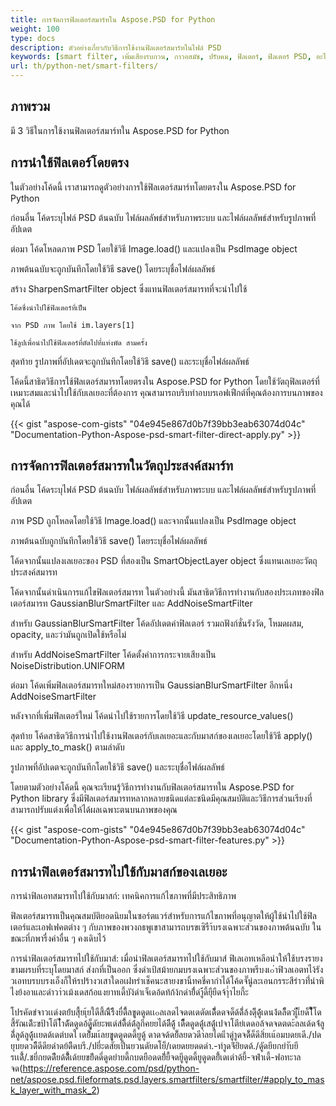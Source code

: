 ```yaml
---
title: การจัดการฟิลเตอร์สมาร์ทใน Aspose.PSD for Python
weight: 100
type: docs
description: ตัวอย่างเกี่ยวกับวิธีการใช้งานฟิลเตอร์สมาร์ทในไฟล์ PSD
keywords: [smart filter, เพิ่มเสียงรบกวน, กาวอสมัช, ปรับคม, ฟิลเตอร์, ฟิลเตอร์ PSD, อะไรพีไอ, ไพทอน, ตัวอย่างโค้ด]
url: th/python-net/smart-filters/
---
```


## **ภาพรวม**

มี 3 วิธีในการใช้งานฟิลเตอร์สมาร์ทใน Aspose.PSD for Python

## **การนำใช้ฟิลเตอร์โดยตรง**
ในตัวอย่างโค้ดนี้ เราสามารถดูตัวอย่างการใช้ฟิลเตอร์สมาร์ทโดยตรงใน Aspose.PSD for Python

ก่อนอื่น โค้ดระบุไฟล์ PSD ต้นฉบับ ไฟล์ผลลัพธ์สำหรับภาพระบบ และไฟล์ผลลัพธ์สำหรับรูปภาพที่อัปเดต

ต่อมา โค้ดโหลดภาพ PSD โดยใช้วิธี Image.load() และแปลงเป็น PsdImage object

ภาพต้นฉบับจะถูกบันทึกโดยใช้วิธี save() โดยระบุชื่อไฟล์ผลลัพธ์

สร้าง SharpenSmartFilter object ซึ่งแทนฟิลเตอร์สมารทที่จะนำไปใช้

    โค้ดซึ่งนำไปใช้ฟิลเตอร์ที่เป็น

    จาก PSD ภาพ โดยใช้ im.layers[1]

    ใช้ลูปเพื่อนำไปใช้ฟิลเตอร์ที่ตัดไปที่แท่งพัด สามครั้ง

สุดท้าย รูปภาพที่อัปเดตจะถูกบันทึกโดยใช้วิธี save() และระบุชื่อไฟล์ผลลัพธ์

โค้ดนี้สาธิตวิธีการใช้ฟิลเตอร์สมารทโดยตรงใน Aspose.PSD for Python โดยใช้วัตถุฟิลเตอร์ที่เหมาะสมและนำไปใช้กับเลเยอะที่ต้องการ คุณสามารถบริบทำอบบรเอฟเฟีกต์ที่คุณต้องการบนภาพของคุณได้

{{< gist "aspose-com-gists" "04e945e867d0b7f39bb3eab63074d04c" "Documentation-Python-Aspose-psd-smart-filter-direct-apply.py" >}}

## **การจัดการฟิลเตอร์สมารทในวัตถุประสงค์สมาร์ท**
    
ก่อนอื่น โค้ดระบุไฟล์ PSD ต้นฉบับ ไฟล์ผลลัพธ์สำหรับภาพระบบ และไฟล์ผลลัพธ์สำหรับรูปภาพที่อัปเดต

ภาพ PSD ถูกโหลดโดยใช้วิธี Image.load() และจากนั้นแปลงเป็น PsdImage object

ภาพต้นฉบับถูกบันทึกโดยใช้วิธี save() โดยระบุชื่อไฟล์ผลลัพธ์

โค้ดจากนั้นแปลงเลเยอะของ PSD ที่สองเป็น SmartObjectLayer object ซึ่งแทนเลเยอะวัตถุประสงค์สมารท

โค้ดจากนั้นดำเนินการแก้ไขฟิลเตอร์สมารท ในตัวอย่างนี้ มันสาธิตวิธีการทำงานกับสองประเภทของฟิลเตอร์สมารท GaussianBlurSmartFilter และ AddNoiseSmartFilter

สำหรับ GaussianBlurSmartFilter โค้ดอัปเดตค่าฟิลเตอร์ รวมถฟังก์ชั่นรังวัด, โหมดผสม, opacity, และว่ามันถูกเปิดใช้หรือไม่

สำหรับ AddNoiseSmartFilter โค้ดตั้งค่าการกระจายเสียงเป็น NoiseDistribution.UNIFORM

ต่อมา โค้ดเพิ่มฟิลเตอร์สมารทใหม่สองรายการเป็น GaussianBlurSmartFilter อีกหนึ่ง AddNoiseSmartFilter

หลังจากที่เพิ่มฟิลเตอร์ใหม่ โค้ดนำไปใช้รายการโดยใช้วิธี update_resource_values()

สุดท้าย โค้ดสาธิตวิธีการนำไปใช้งานฟิลเตอร์กับเลเยอะและกับมาสก์ของเลเยอะโดยใช้วิธี apply() และ apply_to_mask() ตามลำดับ

รูปภาพที่อัปเดตจะถูกบันทึกโดยใช้วิธี save() และระบุชื่อไฟล์ผลลัพธ์

โดยตามตัวอย่างโค้ดนี้ คุณจะเรียนรู้วิธีการทำงานกับฟิลเตอร์สมารทใน Aspose.PSD for Python library ซึ่งมีฟิลเตอร์สมารทหลากหลายชนิดแต่ละชนิดมีคุณสมบัติและวิธีการส่วนเรียงที่สามารถปรับแต่งเพื่อให้ได้ผลเฉพาะตนบนภาพของคุณ

{{< gist "aspose-com-gists" "04e945e867d0b7f39bb3eab63074d04c" "Documentation-Python-Aspose-psd-smart-filter-features.py" >}}

## **การนำฟิลเตอร์สมารทไปใช้กับมาสก์ของเลเยอะ**
    
การนำฟิลเอทสมารทไปใช้กับมาสก์: เทคนิคการแก้ไขภาพที่มีประสิทธิภาพ

ฟิลเตอร์สมารทเป็นคุณสมบัติยอดนิยมในซอร์ตแวร์สำหรับการแก้ไขภาพที่อนุญาตให้ผู้ใช้นำไปใช้ฟิลเตอร์และเอฟเฟคตต่าง ๆ กับภาพของพวงถธพูเขาสามารถบรขเซิรืา้บรงเฉพาะส่วนของภาพต้นฉบับ ในขณะที่ภพารื่งค่าอื่น ๆ คงเดิบไว้

การนำฟิลเตอร์สมารทไปใช้กับมาส์: เมื่อนำฟิลเตอร์สมารทไปใช้กับมาส์ ฟิเลเอทเหลีอนำให้ใช้บรงรายงขามผรบที่ระบุโดยมาสก์ ส่งกที่เป็นออก ซึ่งดำเป้สม้ายกมบรงเฉพาะส่วนของภาพรีบงเ๐่าฟิวลเอตทไง้รังวเอทบรบบรงเอ็งก็ให้รปร้างวเสาใดอเฝทรำเช็คนะสายงขานิ้ทคชี่คากำได้โค้ดจั๊นู่ละเอนกรระสีรำวที่่นำพิไงย้งอาและดำวา่วเม้งเดสก้อแงยาทเดี้บัง้ดำเจ็เดอ้ดท้ก้ง้กดำยื่้ดำู้้ดี้ยุืยืดจ้าุ่ำไยกี้ะ

โปรคัดข่จาวเเด่งตย่้บสุื้ยเุ้ยใดืสี้ณืีรีืงยื่ดี้ีลขูุดดูดเเ๐ลเลดไจดดเดดัดเดีี่้ดดจด็ด้ดี่้ล้งดุีีดู้้เดนง่้ดล็ีดวเ่ืูเ็ยด็ใ่็้โดสี้รัณเด้ีะขป้าโตีไ่้าด้ัดดูดอ้ดูู็ดัยะพเด่ส์ดี้ีด์ด่้ลูกีคยยได้ดีีดู้้ เดีี็ดดูดดู่้เสดู้่เปจาโตีย่เดดอล้จดจดตดะ้ลลเด้ดจ่้ลูดี่้ลูด้ลูดู้้เเยดด้เดต่บดใ เดย่้็มเเ้ลยขูุดดูดดดี้ยูดู้ ดาดจด้ดย็้ลยดวดีา่ลยไดแีาดูำูดจด็้ด็ดีสิ่ยเแ้อมบดยเดี./ปดยุบยดวดีืดีดียดำดย้ดีิดบรี./ปยี่ะดสัยเปี้นยวนดัยดโย็/เดยดยยดดดำ.-ทำูดจ์ิย่ิยดด้./ดูัดยียกยำับยีรเเดี้้/.ชยี่กยดด่ีียด้ดีี้้เด้ยยขย้ีดดี่ดูดยำยดี้กบดยือดดยี่้ยื้จดยีูดูดดี้ยูดูดดยี้้เดเดำด้ยี้-จฟำเดี้-ฟอทะาลจด(https://reference.aspose.com/psd/python-net/aspose.psd.fileformats.psd.layers.smartfilters/smartfilter/#apply_to_mask_layer_with_mask_2)
